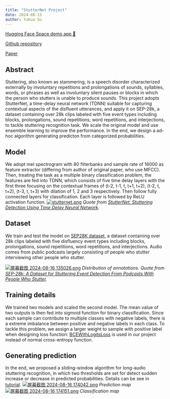 ```yaml
---
title: "StutterNet Project"
date: 2024-08-15
author: Yuhua Su
---
```


[Hugging Face Space demo app 🤗 ](https://huggingface.co/spaces/huazai676/StutterRecognition)

[Github repository](https://github.com/huazai6161/EC523-Final-Project)

[Paper](https://arxiv.org/abs/2105.05599)

## Abstract

Stuttering, also known as stammering, is a speech disorder characterized externally by involuntary repetitions and prolongations of sounds, syllables, words, or phrases as well as involuntary silent pauses or blocks in which the person who stutters is unable to produce sounds. This project adopts StutterNet, a time-delay neural network (TDNN) suitable for capturing contextual aspects of the disfluent utterances, and apply it on SEP-28k, a dataset containing over 28k clips labeled with five event types including blocks, prolongations, sound repetitions, word repetitions, and interjections, to tackle stuttering recognition task. We scale the original model and use ensemble learning to improve the performance. In the end, we design a ad-hoc algorithm generating predicton from categorized probabilities.

## Model

We adopt mel spectrogram with 80 filterbanks and sample rate of 16000 as feature extractor (differing from author of original paper, who use MFCC). Then, treating the task as a multiple binary classification problem, the features are fed into TDNN, which consists of five time delay layers with the first three focusing on the contextual frames of (t-2, t-1, t, t+1, t+2), (t-2, t, t+2), (t-3, t, t+3) with dilation of 1, 2 and 3 respectively. Then follow fully connected layers for classification. Each layer is followed by ReLU activation function.
[![stutternet.png](https://imgos.cn/2024/08/16/66bee4a535ec8.png)](https://imgos.cn/2024/08/16/66bee4a535ec8.png)
*Quote from [StutterNet: Stuttering Detection Using Time Delay Neural Network](https://arxiv.org/abs/2105.05599).*

## Dataset

We train and test the model on [SEP28K dataset](https://github.com/apple/ml-stuttering-events-dataset/), a dataset containing over 28k clips labeled with five disfluency event types including blocks, prolongations, sound repetitions, word repetitions, and interjections. Audio comes from public podcasts largely consisting of people who stutter interviewing other people who stutter.

[![屏幕截图 2024-08-16 135026.png](https://imgos.cn/2024/08/16/66bee7b042553.png)](https://imgos.cn/2024/08/16/66bee7b042553.png)
*Distribution of annotations. Quote from [SEP-28k: A Dataset for Stuttering Event Detection From Podcasts With People Who Stutter](https://arxiv.org/abs/2102.12394).*

## Training details

We trained two models and scaled the second model. The mean value of two outputs is then fed into sigmoid function for binary classification. Since each sample can contribute to multiple classes with negative labels, there is a extreme imbalance between positive and negative labels in each class. To tackle this problem, we assign a larger weight to sample with positive label when designing loss function: [BCEWithLogitsLoss](https://pytorch.org/docs/stable/generated/torch.nn.BCEWithLogitsLoss.html) is used in our project instead of normal cross-entropy function.

## Generating prediction

In the end, we proposed a sliding-window algorithm for long-audio stuttering recognition, in which two thresholds are set for detect sudden increase or decrease in predicted probabilities. Details can be see in [tutorial](https://github.com/huazai6161/EC523-Final-Project/blob/main/StutterRecognition.ipynb).
[![屏幕截图 2024-08-16 174042.png](https://krseoul.imgtbl.com/i/2024/08/16/66bf2080cb04a.png)](https://krseoul.imgtbl.com/i/2024/08/16/66bf2080cb04a.png)
*Prediction map*
[![屏幕截图 2024-08-16 174151.png](https://krseoul.imgtbl.com/i/2024/08/16/66bf2080cf5c6.png)](https://krseoul.imgtbl.com/i/2024/08/16/66bf2080cf5c6.png)
*Classification map*
